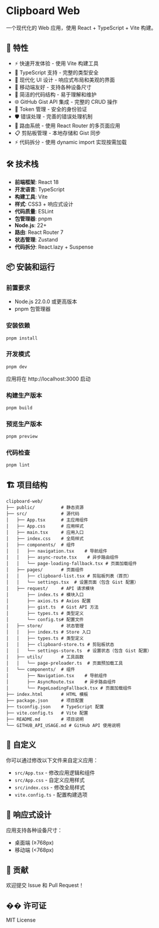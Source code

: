 # Clipboard Web

一个现代化的 Web 应用，使用 React + TypeScript + Vite 构建。

## 🚀 特性

- ⚡ 快速开发体验 - 使用 Vite 构建工具
- 🔧 TypeScript 支持 - 完整的类型安全
- 🎨 现代化 UI 设计 - 响应式布局和美观的界面
- 📱 移动端友好 - 支持各种设备尺寸
- 🎯 简洁的代码结构 - 易于理解和维护
- 🌐 GitHub Gist API 集成 - 完整的 CRUD 操作
- 🔐 Token 管理 - 安全的身份验证
- 🛡️ 错误处理 - 完善的错误处理机制
- 🧭 路由系统 - 使用 React Router 的多页面应用
- 📋 剪贴板管理 - 本地存储和 Gist 同步
- ⚡ 代码拆分 - 使用 dynamic import 实现按需加载

## 🛠️ 技术栈

- **前端框架**: React 18
- **开发语言**: TypeScript
- **构建工具**: Vite
- **样式**: CSS3 + 响应式设计
- **代码质量**: ESLint
- **包管理器**: pnpm
- **Node.js**: 22+
- **路由**: React Router 7
- **状态管理**: Zustand
- **代码拆分**: React.lazy + Suspense

## 📦 安装和运行

### 前置要求
- Node.js 22.0.0 或更高版本
- pnpm 包管理器

### 安装依赖
```bash
pnpm install
```

### 开发模式
```bash
pnpm dev
```
应用将在 http://localhost:3000 启动

### 构建生产版本
```bash
pnpm build
```

### 预览生产版本
```bash
pnpm preview
```

### 代码检查
```bash
pnpm lint
```

## 🏗️ 项目结构

```
clipboard-web/
├── public/          # 静态资源
├── src/             # 源代码
│   ├── App.tsx      # 主应用组件
│   ├── App.css      # 应用样式
│   ├── main.tsx     # 应用入口
│   ├── index.css    # 全局样式
│   ├── components/  # 组件
│   │   ├── navigation.tsx    # 导航组件
│   │   ├── async-route.tsx    # 异步路由组件
│   │   └── page-loading-fallback.tsx # 页面加载组件
│   ├── pages/       # 页面组件
│   │   ├── clipboard-list.tsx # 剪贴板列表（首页）
│   │   └── settings.tsx  # 设置页面（包含 Gist 配置）
│   ├── request/     # API 请求模块
│       ├── index.ts # 模块入口
│       ├── axios.ts # Axios 配置
│       ├── gist.ts  # Gist API 方法
│       ├── types.ts # 类型定义
│       └── config.ts# 配置文件
│   ├── store/       # 状态管理
│   │   ├── index.ts # Store 入口
│   │   ├── types.ts # 类型定义
│   │   ├── clipboard-store.ts # 剪贴板状态
│   │   └── settings-store.ts  # 设置状态（包含 Gist 配置）
│   ├── utils/       # 工具函数
│   │   └── page-preloader.ts  # 页面预加载工具
│   └── components/  # 组件
│       ├── Navigation.tsx    # 导航组件
│       ├── AsyncRoute.tsx    # 异步路由组件
│       └── PageLoadingFallback.tsx # 页面加载组件
├── index.html       # HTML 模板
├── package.json     # 项目配置
├── tsconfig.json    # TypeScript 配置
├── vite.config.ts   # Vite 配置
├── README.md        # 项目说明
└── GITHUB_API_USAGE.md # GitHub API 使用说明
```

## 🎨 自定义

你可以通过修改以下文件来自定义应用：

- `src/App.tsx` - 修改应用逻辑和组件
- `src/App.css` - 自定义应用样式
- `src/index.css` - 修改全局样式
- `vite.config.ts` - 配置构建选项

## 📱 响应式设计

应用支持各种设备尺寸：
- 桌面端 (≥768px)
- 移动端 (<768px)

## 🤝 贡献

欢迎提交 Issue 和 Pull Request！

## �� 许可证

MIT License 